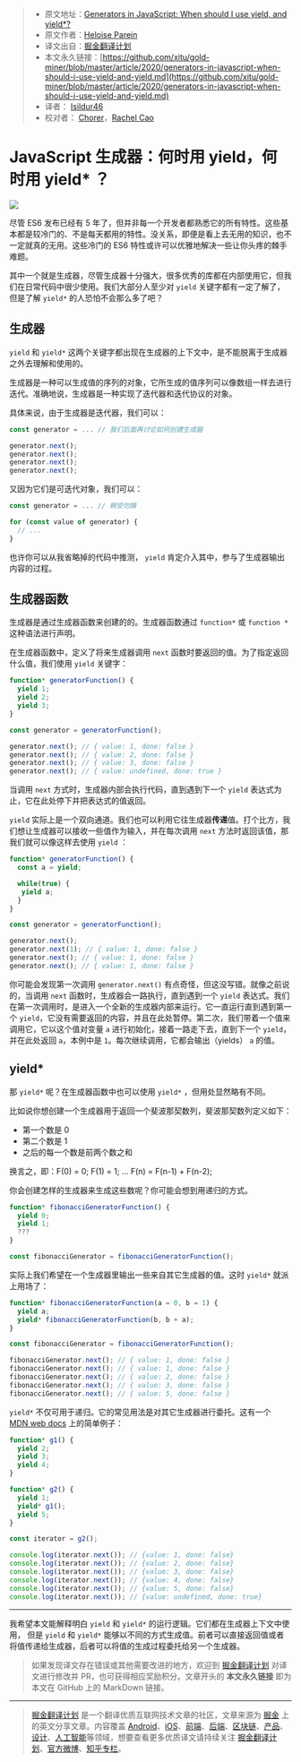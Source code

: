 > * 原文地址：[Generators in JavaScript: When should I use yield, and yield*?](https://medium.com/javascript-in-plain-english/generators-in-javascript-when-should-i-use-yield-and-yield-a5dbea6ad625)
> * 原文作者：[Heloise Parein](https://medium.com/@hparein)
> * 译文出自：[掘金翻译计划](https://github.com/xitu/gold-miner)
> * 本文永久链接：[https://github.com/xitu/gold-miner/blob/master/article/2020/generators-in-javascript-when-should-i-use-yield-and-yield.md](https://github.com/xitu/gold-miner/blob/master/article/2020/generators-in-javascript-when-should-i-use-yield-and-yield.md)
> * 译者： [Isildur46](https://github.com/Isildur46)
> * 校对者： [Chorer](https://github.com/Chorer)，[Rachel Cao](https://github.com/rachelcdev)

# JavaScript 生成器：何时用 yield，何时用 yield* ？

![](https://cdn-images-1.medium.com/max/12000/1*svZ2D_mxiAEqmtqX73eG2g.jpeg)

尽管 ES6 发布已经有 5 年了，但并非每一个开发者都熟悉它的所有特性。这些基本都是较冷门的、不是每天都用的特性。没关系，即便是看上去无用的知识，也不一定就真的无用。这些冷门的 ES6 特性或许可以优雅地解决一些让你头疼的棘手难题。

其中一个就是生成器，尽管生成器十分强大，很多优秀的库都在内部使用它，但我们在日常代码中很少使用。我们大部分人至少对 `yield` 关键字都有一定了解了，但是了解 `yield*` 的人恐怕不会那么多了吧？

## 生成器

`yield` 和 `yield*` 这两个关键字都出现在生成器的上下文中，是不能脱离于生成器之外去理解和使用的。

生成器是一种可以生成值的序列的对象，它所生成的值序列可以像数组一样去进行迭代。准确地说，生成器是一种实现了迭代器和迭代协议的对象。

具体来说，由于生成器是迭代器，我们可以：

```js
const generator = ... // 我们后面再讨论如何创建生成器

generator.next();
generator.next();
generator.next();
generator.next();
```

又因为它们是可迭代对象，我们可以：

```js
const generator = ... // 稍安勿躁

for (const value of generator) {
  // ...
}
```

也许你可以从我省略掉的代码中推测， `yield` 肯定介入其中，参与了生成器输出内容的过程。

## 生成器函数

生成器是通过生成器函数来创建的的。生成器函数通过 `function*` 或 `function *` 这种语法进行声明。

在生成器函数中，定义了将来生成器调用 `next` 函数时要返回的值。为了指定返回什么值，我们使用 `yield` 关键字：

```js
function* generatorFunction() {
  yield 1;
  yield 2;
  yield 3;
}

const generator = generatorFunction();

generator.next(); // { value: 1, done: false }
generator.next(); // { value: 2, done: false }
generator.next(); // { value: 3, done: false }
generator.next(); // { value: undefined, done: true }
```

当调用 `next` 方式时，生成器内部会执行代码，直到遇到下一个 `yield` 表达式为止，它在此处停下并把表达式的值返回。

`yield` 实际上是一个双向通道。我们也可以利用它往生成器**传递**值。打个比方，我们想让生成器可以接收一些值作为输入，并在每次调用 `next` 方法时返回该值，那我们就可以像这样去使用 `yield` ：

```js
function* generatorFunction() {
  const a = yield;

  while(true) {
   yield a;
  }
}

const generator = generatorFunction();

generator.next();
generator.next(1); // { value: 1, done: false }
generator.next(); // { value: 1, done: false }
generator.next(); // { value: 1, done: false }
```

你可能会发现第一次调用 `generator.next()` 有点奇怪，但这没写错。就像之前说的，当调用 `next` 函数时，生成器会一路执行，直到遇到一个 `yield` 表达式。我们在第一次调用时，是进入一个全新的生成器内部来运行。它一直运行直到遇到第一个 `yield`，它没有需要返回的内容，并且在此处暂停。第二次，我们带着一个值来调用它，它以这个值对变量 `a` 进行初始化，接着一路走下去，直到下一个 `yield`，并在此处返回 `a`，本例中是 `1`。每次继续调用，它都会输出（yields） `a` 的值。

## yield*

那 `yield*` 呢？在生成器函数中也可以使用 `yield*` ，但用处显然略有不同。

比如说你想创建一个生成器用于返回一个斐波那契数列，斐波那契数列定义如下：

* 第一个数是 0
* 第二个数是 1
* 之后的每一个数是前两个数之和

换言之，即：F(0) = 0; F(1) = 1; ... F(n) = F(n-1) + F(n-2);

你会创建怎样的生成器来生成这些数呢？你可能会想到用递归的方式。

```js
function* fibonacciGeneratorFunction() {
  yield 0;
  yield 1;
  ???
}

const fibonacciGenerator = fibonacciGeneratorFunction();
```

实际上我们希望在一个生成器里输出一些来自其它生成器的值。这时 `yield*` 就派上用场了：

```js
function* fibonacciGeneratorFunction(a = 0, b = 1) {
  yield a;   
  yield* fibonacciGeneratorFunction(b, b + a);
}

const fibonacciGenerator = fibonacciGeneratorFunction();

fibonacciGenerator.next(); // { value: 1, done: false }
fibonacciGenerator.next(); // { value: 1, done: false }
fibonacciGenerator.next(); // { value: 2, done: false }
fibonacciGenerator.next(); // { value: 3, done: false }
fibonacciGenerator.next(); // { value: 5, done: false }
```

`yield*` 不仅可用于递归。它的常见用法是对其它生成器进行委托。这有一个 [MDN web docs](https://developer.mozilla.org/en-US/docs/Web/JavaScript/Reference/Operators/yield*) 上的简单例子：

```js
function* g1() {
  yield 2;
  yield 3;
  yield 4;
}

function* g2() {
  yield 1;
  yield* g1();
  yield 5;
}

const iterator = g2();

console.log(iterator.next()); // {value: 1, done: false}
console.log(iterator.next()); // {value: 2, done: false}
console.log(iterator.next()); // {value: 3, done: false}
console.log(iterator.next()); // {value: 4, done: false}
console.log(iterator.next()); // {value: 5, done: false}
console.log(iterator.next()); // {value: undefined, done: true}
```

---

我希望本文能解释明白 `yield` 和 `yield*` 的运行逻辑。它们都在生成器上下文中使用， 但是 `yield` 和 `yield*` 能够以不同的方式生成值。前者可以直接返回值或者将值传递给生成器，后者可以将值的生成过程委托给另一个生成器。

> 如果发现译文存在错误或其他需要改进的地方，欢迎到 [掘金翻译计划](https://github.com/xitu/gold-miner) 对译文进行修改并 PR，也可获得相应奖励积分。文章开头的 **本文永久链接** 即为本文在 GitHub 上的 MarkDown 链接。

---

> [掘金翻译计划](https://github.com/xitu/gold-miner) 是一个翻译优质互联网技术文章的社区，文章来源为 [掘金](https://juejin.im) 上的英文分享文章。内容覆盖 [Android](https://github.com/xitu/gold-miner#android)、[iOS](https://github.com/xitu/gold-miner#ios)、[前端](https://github.com/xitu/gold-miner#前端)、[后端](https://github.com/xitu/gold-miner#后端)、[区块链](https://github.com/xitu/gold-miner#区块链)、[产品](https://github.com/xitu/gold-miner#产品)、[设计](https://github.com/xitu/gold-miner#设计)、[人工智能](https://github.com/xitu/gold-miner#人工智能)等领域，想要查看更多优质译文请持续关注 [掘金翻译计划](https://github.com/xitu/gold-miner)、[官方微博](http://weibo.com/juejinfanyi)、[知乎专栏](https://zhuanlan.zhihu.com/juejinfanyi)。
